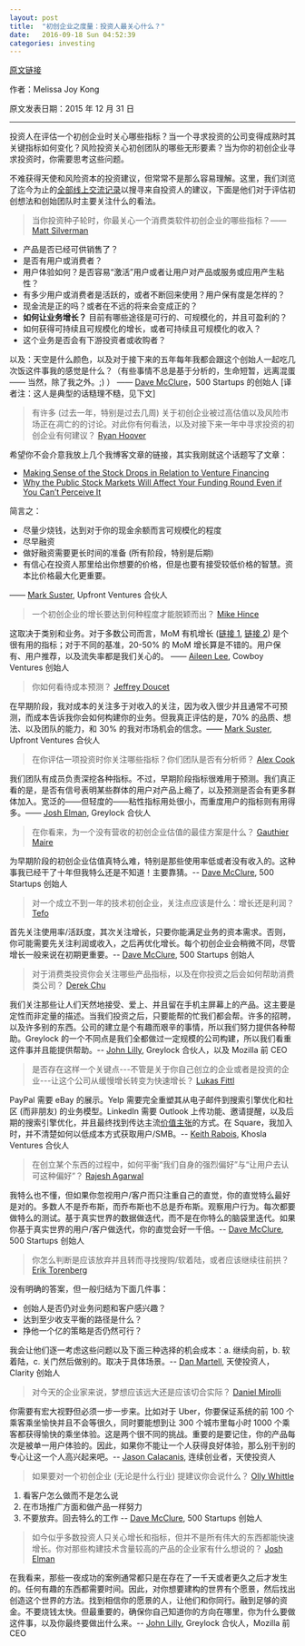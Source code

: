 ```yaml
---
layout: post
title:  "初创企业之度量：投资人最关心什么？"
date:   2016-09-18 Sun 04:52:39
categories: investing
---
```


[原文链接](https://stories.producthunt.com/startup-metrics-which-ones-matter-most-to-investors/)

作者：Melissa Joy Kong

原文发表日期：2015 年 12 月 31 日

---

投资人在评估一个初创企业时关心哪些指标？当一个寻求投资的公司变得成熟时其关键指标如何变化？风险投资关心初创团队的哪些无形要素？当为你的初创企业寻求投资时，你需要思考这些问题。

不难获得天使和风险资本的投资建议，但常常不是那么容易理解。这里，我们浏览了迄今为止的[全部线上交流记录](https://www.producthunt.com/live)以搜寻来自投资人的建议，下面是他们对于评估初创想法和创始团队时主要关注什么的看法。

<blockquote>
当你投资种子轮时，你最关心一个消费类软件初创企业的哪些指标？—— <a href="https://www.producthunt.com/live/dave-mcclure#comment-152843">Matt Silverman</a>
</blockquote>

- 产品是否已经可供销售了？
- 是否有用户或消费者？
- 用户体验如何？是否容易“激活”用户或者让用户对产品或服务或应用产生粘性？
- 有多少用户或消费者是活跃的，或者不断回来使用？用户保有度是怎样的？
- 现金流是正的吗？或者在不远的将来会变成正的？
- **如何让业务增长？** 目前有哪些途径是可行的、可规模化的，并且可盈利的？
- 如何获得可持续且可规模化的增长，或者可持续且可规模化的收入？
- 这个业务是否会有下游投资者或收购者？

以及：天空是什么颜色，以及对于接下来的五年每年我都会跟这个创始人一起吃几次饭这件事我的感觉是什么？（有些事情不总是基于分析的，生命短暂，远离混蛋 —— 当然，除了我之外。;) ） —— [Dave McClure](https://www.producthunt.com/live/dave-mcclure)，500 Startups 的创始人 [译者注：这人是典型的话糙理不糙，见下文]

<blockquote>
有许多 (过去一年，特别是过去几周) 关于初创企业被过高估值以及风险市场正在凋亡的的讨论。对此你有何看法，以及对接下来一年中寻求投资的初创企业有何建议？ <a href="https://www.producthunt.com/live/mark-suster#comment-136311">Ryan Hoover</a>
</blockquote>

希望你不会介意我放上几个我博客文章的链接，其实我刚就这个话题写了文章：

- [Making Sense of the Stock Drops in Relation to Venture Financing](http://www.bothsidesofthetable.com/2015/08/24/making-sense-of-the-stock-drops-in-relation-to-venture-financing/)
- [Why the Public Stock Markets Will Affect Your Funding Round Even if You Can’t Perceive It](http://www.bothsidesofthetable.com/2015/08/25/the-morning-after/)

简言之：

- 尽量少烧钱，达到对于你的现金余额而言可规模化的程度
- 尽早融资
- 做好融资需要更长时间的准备 (所有阶段，特别是后期)
- 有信心在投资人那里给出你想要的价格，但是也要有接受较低价格的智慧。资本比价格最大化更重要。

—— [Mark Suster](https://www.producthunt.com/live/mark-suster), Upfront Ventures 合伙人

<blockquote>
一个初创企业的增长要达到何种程度才能脱颖而出？ <a href="https://www.producthunt.com/live/aileen-lee#comment-155017">Mike Hince</a>
</blockquote>

这取决于类别和业务。对于多数公司而言，MoM 有机增长 ([链接 1](http://howto.commetrics.com/database/numbers-explained/our-stats-defined/), [链接 2](http://www.investopedia.com/terms/o/organicgrowth.asp)) 是个很有用的指标；对于不同的基准，20-50% 的 MoM 增长算是不错的。用户保有、用户推荐，以及流失率都是我们关心的。 —— [Aileen Lee](https://www.producthunt.com/live/aileen-lee), Cowboy Ventures 创始人

<blockquote>
你如何看待成本预测？ <a href="https://www.producthunt.com/live/mark-suster#comment-136479">Jeffrey Doucet</a>
</blockquote>

在早期阶段，我对成本的关注多于对收入的关注，因为收入很少并且通常不可预测，而成本告诉我你会如何构建你的业务。但我真正评估的是，70% 的品质、想法、以及团队的能力，和 30% 的我对市场机会的信念。—— [Mark Suster](https://www.producthunt.com/live/mark-suster), Upfront Ventures 合伙人

<blockquote>
在你评估一项投资时你关注哪些指标？你们团队是否有分析师？ <a href="https://www.producthunt.com/live/josh-elman#comment-140511">Alex Cook</a>
</blockquote>

我们团队有成员负责深挖各种指标。不过，早期阶段指标很难用于预测。我们真正看的是，是否有信号表明某些群体的用户对产品上瘾了，以及预测是否会有更多群体加入。宽泛的——但轻度的——粘性指标用处很小，而重度用户的指标则有用得多。—— [Josh Elman](https://www.producthunt.com/live/josh-elman), Greylock 合伙人

<blockquote>
在你看来，为一个没有营收的初创企业估值的最佳方案是什么？ <a href="https://www.producthunt.com/live/dave-mcclure#comment-152876">Gauthier Maire</a>
</blockquote>

为早期阶段的初创企业估值真特么难，特别是那些使用率低或者没有收入的。这种事我已经干了十年但我特么还是不知道！主要靠猜。-- [Dave McClure](https://www.producthunt.com/live/dave-mcclure), 500 Startups 创始人

<blockquote>
对一个成立不到一年的技术初创企业，关注点应该是什么：增长还是利润？ <a href="https://www.producthunt.com/live/dave-mcclure#comment-152946">Tefo</a>
</blockquote>

首先关注使用率/活跃度，其次关注增长，只要你能满足业务的资本需求。否则，你可能需要先关注利润或收入，之后再优化增长。每个初创企业会稍微不同，尽管增长一般来说在初期更重要。-- [Dave McClure](https://www.producthunt.com/live/dave-mcclure), 500 Startups 创始人

<blockquote>
对于消费类投资你会关注哪些产品指标，以及在你投资之后会如何帮助消费类公司？ <a href="https://www.producthunt.com/live/john-lilly#comment-146481">Derek Chu</a>
</blockquote>

我们关注那些让人们天然地接受、爱上、并且留在手机主屏幕上的产品。这主要是定性而非定量的描述。当我们投资之后，只要能帮的忙我们都会帮。许多的招聘，以及许多别的东西。公司的建立是个有趣而艰辛的事情，所以我们努力提供各种帮助。Greylock 的一个不同点是我们全都做过一定规模的公司构建，所以我们看重这件事并且能提供帮助。-- [John Lilly](https://www.producthunt.com/live/john-lilly), Greylock 合伙人，以及 Mozilla 前 CEO

<blockquote>
是否存在这样一个关键点---不管是关于你自己创立的企业或者是投资的企业---让这个公司从缓慢增长转变为快速增长？ <a href="https://www.producthunt.com/live/keith-rabois#comment-167651">Lukas Fittl</a>
</blockquote>

PayPal 需要 eBay 的展示。Yelp 需要完全重塑其从电子邮件到搜索引擎优化和社区 (而非朋友) 的业务模型。LinkedIn 需要 Outlook 上传功能、邀请提醒，以及后期的搜索引擎优化，并且最终找到传达主流[价值主张](https://en.wikipedia.org/wiki/Value_proposition)的方式。在 Square，我加入时，并不清楚如何以低成本方式获取用户/SMB。-- [Keith Rabois](https://www.producthunt.com/live/keith-rabois), Khosla Ventures 合伙人

<blockquote>
在创立某个东西的过程中，如何平衡“我们自身的强烈偏好”与“让用户去认可这种偏好”？ <a href="https://www.producthunt.com/live/dave-mcclure#comment-152966">Rajesh Agarwal</a>
</blockquote>

我特么也不懂，但如果你忽视用户/客户而只注重自己的直觉，你的直觉特么最好是对的。多数人不是乔布斯，而乔布斯也不总是乔布斯。观察用户行为。每次都要做特么的测试。基于真实世界的数据做迭代，而不是在你特么的脑袋里迭代。如果你基于真实世界的用户/客户做迭代，你的直觉会好一千倍。-- [Dave McClure](https://www.producthunt.com/live/dave-mcclure), 500 Startups 创始人

<blockquote>
你怎么判断是应该放弃并且转而寻找搜购/软着陆，或者应该继续往前拱？ <a href="https://www.producthunt.com/live/dan-martell#comment-151504">Erik Torenberg</a>
</blockquote>

没有明确的答案，但一般归结为下面几件事：

- 创始人是否仍对业务问题和客户感兴趣？
- 达到至少收支平衡的路径是什么？
- 挣他一个亿的策略是否仍然可行？

我会让他们逐一考虑这些问题以及下面三种选择的机会成本：a. 继续向前，b. 软着陆，c. 关门然后做别的。取决于具体场景。-- [Dan Martell](https://www.producthunt.com/live/dan-martell), 天使投资人，Clarity 创始人

<blockquote>
对今天的企业家来说，梦想应该远大还是应该切合实际？ <a href="https://www.producthunt.com/live/jason-calacanis#comment-148567">Daniel Mirolli</a>
</blockquote>

你需要有宏大视野但必须一步一步来。比如对于 Uber，你要保证系统的前 100 个乘客乘坐愉快并且不会等很久，同时要能想到让 300 个城市里每小时 1000 个乘客都获得愉快的乘坐体验。这是两个很不同的挑战。重要的是要记住，你的产品每次是被单一用户体验的。因此，如果你不能让一个人获得良好体验，那么别干别的专心让这一个人高兴起来吧。-- [Jason Calacanis](https://www.producthunt.com/live/jason-calacanis), 连续创业者，天使投资人

<blockquote>
如果要对一个初创企业 (无论是什么行业) 提建议你会说什么？ <a href="https://www.producthunt.com/live/dave-mcclure#comment-152901">Olly Whittle</a>
</blockquote>

1. 看客户怎么做而不是怎么说
2. 在市场推广方面和做产品一样努力
3. 不要放弃。回去特么的工作
-- [Dave McClure](https://www.producthunt.com/live/dave-mcclure), 500 Startups 创始人

<blockquote>
如今似乎多数投资人只关心增长和指标，但并不是所有伟大的东西都能快速增长。你对那些构建技术含量较高的产品的企业家有什么想说的？ <a href="https://www.producthunt.com/live/john-lilly#comment-146422">Josh Elman</a>
</blockquote>

在我看来，那些一夜成功的案例通常都只是在存在了一千天或者更久之后才发生的。任何有趣的东西都需要时间。因此，对你想要建构的世界有个愿景，然后找出创造这个世界的方法。找到相信你的愿景的人，让他们和你同行。融到足够的资金。不要烧钱太快。但最重要的，确保你自己知道你的方向在哪里，你为什么要做这件事，以及你最终要做出什么来。-- [John Lilly](https://www.producthunt.com/live/john-lilly), Greylock 合伙人，Mozilla 前 CEO
